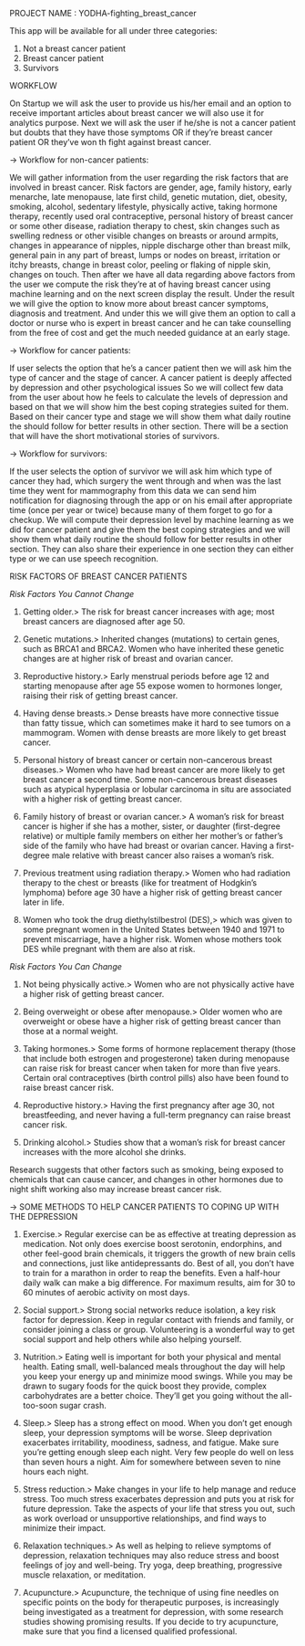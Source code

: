 PROJECT NAME : YODHA-fighting_breast_cancer

This app will be available for all under three categories:
 1. Not a breast cancer patient
 2. Breast cancer patient
 3. Survivors

WORKFLOW

On Startup we will ask the user to provide us his/her email and an option to receive important articles about breast cancer we will also use it for analytics purpose.
Next we will ask the user if he/she is not a cancer patient but doubts that they have those symptoms OR if they’re breast cancer patient OR they’ve won th fight against breast cancer.

-> Workflow for non-cancer patients:

We will gather information from the user regarding the risk factors that are involved in breast cancer.
Risk factors are gender, age, family history, early menarche, late menopause, late first child, genetic mutation, diet, obesity, smoking, alcohol, sedentary lifestyle, physically active, taking hormone therapy, recently used oral contraceptive, personal history of breast cancer or some other disease, radiation therapy to chest, skin changes such as swelling redness or other visible changes on breasts or around armpits, changes in appearance of nipples, nipple discharge other than breast milk, general pain in any part of breast, lumps or nodes on breast, irritation or itchy breasts, change in breast color, peeling or flaking of nipple skin, changes on touch.
Then after we have all data regarding above factors from the user we compute the risk they’re at of having breast cancer using machine learning and on the next screen display the result. Under the result we will give the option to know more about breast cancer symptoms, diagnosis and treatment.
And under this we will give them an option to call a doctor or nurse who is expert in breast cancer and he can take counselling from the free of cost and get the much needed guidance at an early stage.

-> Workflow for cancer patients:

If user selects the option that he’s a cancer patient then we will ask him the type of cancer and the stage of cancer. A cancer patient is deeply affected by depression and other psychological issues So we will collect few data from the user about how he feels to calculate the levels of depression and based on that we will show him the best coping strategies suited for them. Based on their cancer type and stage we will show them what daily routine the should follow for better results in other section. There will be a section that will have the short motivational stories of survivors.

-> Workflow for survivors:

If the user selects the option of survivor we will ask him which type of cancer they had, which surgery the went through and when was the last time they went for mammography from this data we can send him notification for diagnosing through the app or on his email after appropriate time (once per year or twice) because many of them forget to go for a checkup.
We will compute their depression level by machine learning as we did for cancer patient and give them the best coping strategies and we will show them what daily routine the should follow for better results in other section.
They can also share their experience in one section they can either type or we can use speech recognition.

RISK FACTORS OF BREAST CANCER PATIENTS

*Risk Factors You Cannot Change*
   
1. Getting older.> The risk for breast cancer increases with age; most breast cancers are diagnosed after age 50.

2. Genetic mutations.> Inherited changes (mutations) to certain genes, such as BRCA1 and BRCA2. Women who have inherited these genetic changes are at higher risk of breast and ovarian cancer.

3. Reproductive history.> Early menstrual periods before age 12 and starting menopause after age 55 expose women to hormones longer, raising their risk of getting breast cancer.

4. Having dense breasts.> Dense breasts have more connective tissue than fatty tissue, which can sometimes make it hard to see tumors on a mammogram. Women with dense breasts are more likely to get breast cancer.

5. Personal history of breast cancer or certain non-cancerous breast diseases.> Women who have had breast cancer are more likely to get breast cancer a second time. Some non-cancerous breast diseases such as atypical hyperplasia or lobular carcinoma in situ are associated with a higher risk of getting breast cancer.

6. Family history of breast or ovarian cancer.> A woman’s risk for breast cancer is higher if she has a mother, sister, or daughter (first-degree relative) or multiple family members on either her mother’s or father’s side of the family who have had breast or ovarian cancer. Having a first-degree male relative with breast cancer also raises a woman’s risk.

7. Previous treatment using radiation therapy.> Women who had radiation therapy to the chest or breasts (like for treatment of Hodgkin’s lymphoma) before age 30 have a higher risk of getting breast cancer later in life.

8. Women who took the drug diethylstilbestrol (DES),> which was given to some pregnant women in the United States between 1940 and 1971 to prevent miscarriage, have a higher risk. Women whose mothers took DES while pregnant with them are also at risk.

*Risk Factors You Can Change*

1. Not being physically active.> Women who are not physically active have a higher risk of getting breast cancer.

2. Being overweight or obese after menopause.> Older women who are overweight or obese have a higher risk of getting breast cancer than those at a normal weight.

3. Taking hormones.> Some forms of hormone replacement therapy (those that include both estrogen and progesterone) taken during menopause can raise risk for breast cancer when taken for more than five years. Certain oral contraceptives (birth control pills) also have been found to raise breast cancer risk.

4. Reproductive history.> Having the first pregnancy after age 30, not breastfeeding, and never having a full-term pregnancy can raise breast cancer risk.

5. Drinking alcohol.> Studies show that a woman’s risk for breast cancer increases with the more alcohol she drinks.

Research suggests that other factors such as smoking, being exposed to chemicals that can cause cancer, and changes in other hormones due to night shift working also may increase breast cancer risk.

-> SOME METHODS TO HELP CANCER PATIENTS TO COPING UP WITH THE DEPRESSION

1. Exercise.> Regular exercise can be as effective at treating depression as medication. Not only does exercise boost serotonin, endorphins, and other feel-good brain chemicals, it triggers the growth of new brain cells and connections, just like antidepressants do. Best of all, you don’t have to train for a marathon in order to reap the benefits. Even a half-hour daily walk can make a big difference. For maximum results, aim for 30 to 60 minutes of aerobic activity on most days.

2. Social support.> Strong social networks reduce isolation, a key risk factor for depression. Keep in regular contact with friends and family, or consider joining a class or group. Volunteering is a wonderful way to get social support and help others while also helping yourself.

3. Nutrition.> Eating well is important for both your physical and mental health. Eating small, well-balanced meals throughout the day will help you keep your energy up and minimize mood swings. While you may be drawn to sugary foods for the quick boost they provide, complex carbohydrates are a better choice. They’ll get you going without the all-too-soon sugar crash.

4. Sleep.> Sleep has a strong effect on mood. When you don’t get enough sleep, your depression symptoms will be worse. Sleep deprivation exacerbates irritability, moodiness, sadness, and fatigue. Make sure you’re getting enough sleep each night. Very few people do well on less than seven hours a night. Aim for somewhere between seven to nine hours each night.

5. Stress reduction.> Make changes in your life to help manage and reduce stress. Too much stress exacerbates depression and puts you at risk for future depression. Take the aspects of your life that stress you out, such as work overload or unsupportive relationships, and find ways to minimize their impact.

6. Relaxation techniques.> As well as helping to relieve symptoms of depression, relaxation techniques may also reduce stress and boost feelings of joy and well-being. Try yoga, deep breathing, progressive muscle relaxation, or meditation.

7. Acupuncture.> Acupuncture, the technique of using fine needles on specific points on the body for therapeutic purposes, is increasingly being investigated as a treatment for depression, with some research studies showing promising results. If you decide to try acupuncture, make sure that you find a licensed qualified professional.



 

